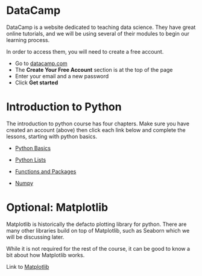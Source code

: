 # DataCamp

DataCamp is a website dedicated to teaching data science. They have great online tutorials, and we will be using several of their modules to begin our learning process.

In order to access them, you will need to create a free account.

- Go to [datacamp.com](https://www.datacamp.com/)
- The **Create Your Free Account** section is at the top of the page
- Enter your email and a new password
- Click **Get started**



# Introduction to Python

The introduction to python course has four chapters. Make sure you have created an account (above) then click each link below and complete the lessons, starting with python basics.

- [Python Basics](https://campus.datacamp.com/courses/intro-to-python-for-data-science/chapter-1-python-basics)

- [Python Lists](https://campus.datacamp.com/courses/intro-to-python-for-data-science/chapter-2-python-lists)

- [Functions and Packages](https://campus.datacamp.com/courses/intro-to-python-for-data-science/chapter-3-functions-and-packages)

- [Numpy](https://campus.datacamp.com/courses/intro-to-python-for-data-science/chapter-4-numpy)

# Optional: Matplotlib

Matplotlib is historically the defacto plotting library for python. There are many other libraries build on top of Matplotlib, such as Seaborn which we will be discussing later.

While it is not required for the rest of the course, it can be good to know a bit about how Matplotlib works.

Link to [Matplotlib](https://campus.datacamp.com/courses/intermediate-python/matplotlib)